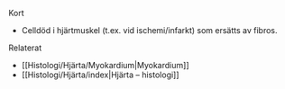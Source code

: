 Kort
- Celldöd i hjärtmuskel (t.ex. vid ischemi/infarkt) som ersätts av fibros.

Relaterat
- [[Histologi/Hjärta/Myokardium|Myokardium]]
- [[Histologi/Hjärta/index|Hjärta – histologi]]

